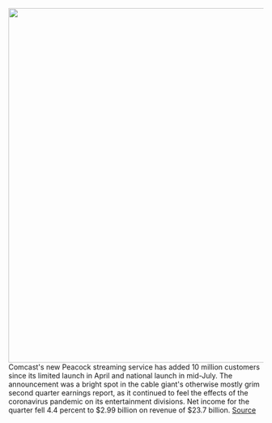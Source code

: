 <img src='https://cdn.vox-cdn.com/thumbor/Ql29nL8KWMxa3gnGjU9LulVdKuc=/0x0:2040x1360/1200x800/filters:focal(857x517:1183x843)/cdn.vox-cdn.com/uploads/chorus_image/image/67131653/acastro_200714_1777_peacock_0001.0.jpg' width='700px' /><br/>
Comcast's new Peacock streaming service has added 10 million customers since its limited launch in April and national launch in mid-July. The announcement was a bright spot in the cable giant's otherwise mostly grim second quarter earnings report, as it continued to feel the effects of the coronavirus pandemic on its entertainment divisions. Net income for the quarter fell 4.4 percent to $2.99 billion on revenue of $23.7 billion.
<a href='https://www.theverge.com/2020/7/30/21345031/comcast-peacock-cable-second-quarter-earnings-customers'> Source <a/>